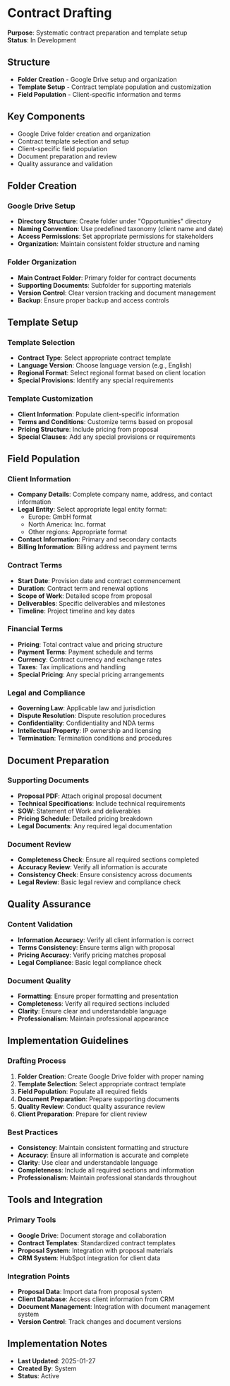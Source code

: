 # Contract Drafting
**Purpose**: Systematic contract preparation and template setup  
**Status**: In Development

## Structure
- **Folder Creation** - Google Drive setup and organization
- **Template Setup** - Contract template population and customization
- **Field Population** - Client-specific information and terms

## Key Components
- Google Drive folder creation and organization
- Contract template selection and setup
- Client-specific field population
- Document preparation and review
- Quality assurance and validation

## Folder Creation

### Google Drive Setup
- **Directory Structure**: Create folder under "Opportunities" directory
- **Naming Convention**: Use predefined taxonomy (client name and date)
- **Access Permissions**: Set appropriate permissions for stakeholders
- **Organization**: Maintain consistent folder structure and naming

### Folder Organization
- **Main Contract Folder**: Primary folder for contract documents
- **Supporting Documents**: Subfolder for supporting materials
- **Version Control**: Clear version tracking and document management
- **Backup**: Ensure proper backup and access controls

## Template Setup

### Template Selection
- **Contract Type**: Select appropriate contract template
- **Language Version**: Choose language version (e.g., English)
- **Regional Format**: Select regional format based on client location
- **Special Provisions**: Identify any special requirements

### Template Customization
- **Client Information**: Populate client-specific information
- **Terms and Conditions**: Customize terms based on proposal
- **Pricing Structure**: Include pricing from proposal
- **Special Clauses**: Add any special provisions or requirements

## Field Population

### Client Information
- **Company Details**: Complete company name, address, and contact information
- **Legal Entity**: Select appropriate legal entity format:
  - Europe: GmbH format
  - North America: Inc. format
  - Other regions: Appropriate format
- **Contact Information**: Primary and secondary contacts
- **Billing Information**: Billing address and payment terms

### Contract Terms
- **Start Date**: Provision date and contract commencement
- **Duration**: Contract term and renewal options
- **Scope of Work**: Detailed scope from proposal
- **Deliverables**: Specific deliverables and milestones
- **Timeline**: Project timeline and key dates

### Financial Terms
- **Pricing**: Total contract value and pricing structure
- **Payment Terms**: Payment schedule and terms
- **Currency**: Contract currency and exchange rates
- **Taxes**: Tax implications and handling
- **Special Pricing**: Any special pricing arrangements

### Legal and Compliance
- **Governing Law**: Applicable law and jurisdiction
- **Dispute Resolution**: Dispute resolution procedures
- **Confidentiality**: Confidentiality and NDA terms
- **Intellectual Property**: IP ownership and licensing
- **Termination**: Termination conditions and procedures

## Document Preparation

### Supporting Documents
- **Proposal PDF**: Attach original proposal document
- **Technical Specifications**: Include technical requirements
- **SOW**: Statement of Work and deliverables
- **Pricing Schedule**: Detailed pricing breakdown
- **Legal Documents**: Any required legal documentation

### Document Review
- **Completeness Check**: Ensure all required sections completed
- **Accuracy Review**: Verify all information is accurate
- **Consistency Check**: Ensure consistency across documents
- **Legal Review**: Basic legal review and compliance check

## Quality Assurance

### Content Validation
- **Information Accuracy**: Verify all client information is correct
- **Terms Consistency**: Ensure terms align with proposal
- **Pricing Accuracy**: Verify pricing matches proposal
- **Legal Compliance**: Basic legal compliance check

### Document Quality
- **Formatting**: Ensure proper formatting and presentation
- **Completeness**: Verify all required sections included
- **Clarity**: Ensure clear and understandable language
- **Professionalism**: Maintain professional appearance

## Implementation Guidelines

### Drafting Process
1. **Folder Creation**: Create Google Drive folder with proper naming
2. **Template Selection**: Select appropriate contract template
3. **Field Population**: Populate all required fields
4. **Document Preparation**: Prepare supporting documents
5. **Quality Review**: Conduct quality assurance review
6. **Client Preparation**: Prepare for client review

### Best Practices
- **Consistency**: Maintain consistent formatting and structure
- **Accuracy**: Ensure all information is accurate and complete
- **Clarity**: Use clear and understandable language
- **Completeness**: Include all required sections and information
- **Professionalism**: Maintain professional standards throughout

## Tools and Integration

### Primary Tools
- **Google Drive**: Document storage and collaboration
- **Contract Templates**: Standardized contract templates
- **Proposal System**: Integration with proposal materials
- **CRM System**: HubSpot integration for client data

### Integration Points
- **Proposal Data**: Import data from proposal system
- **Client Database**: Access client information from CRM
- **Document Management**: Integration with document management system
- **Version Control**: Track changes and document versions

## Implementation Notes
- **Last Updated**: 2025-01-27
- **Created By**: System
- **Status**: Active
